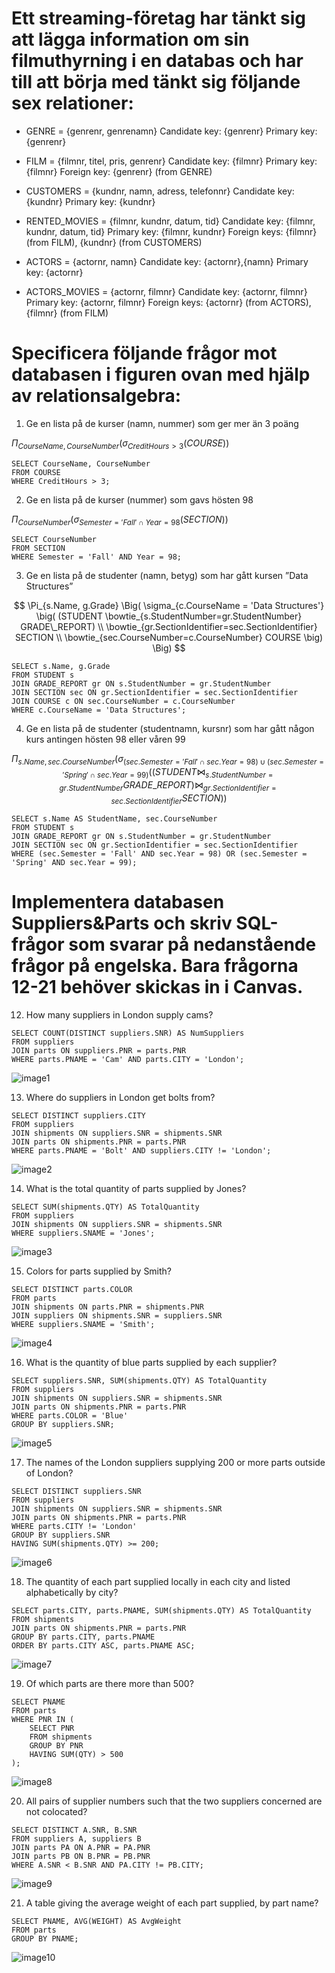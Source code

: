 # Ett streaming-företag har tänkt sig att lägga information om sin filmuthyrning i en databas och har till att börja med tänkt sig följande sex relationer: 
				
- GENRE = {genrenr, genrenamn}
Candidate key: {genrenr}
Primary key: {genrenr}

- FILM = {filmnr, titel, pris, genrenr}
Candidate key: {filmnr}
Primary key: {filmnr}
Foreign key: {genrenr} (from GENRE)

- CUSTOMERS = {kundnr, namn, adress, telefonnr}
Candidate key: {kundnr}
Primary key: {kundnr}

- RENTED_MOVIES = {filmnr, kundnr, datum, tid}
Candidate key: {filmnr, kundnr, datum, tid}
Primary key: {filmnr, kundnr}
Foreign keys: {filmnr} (from FILM), {kundnr} (from CUSTOMERS)

- ACTORS = {actornr, namn}
Candidate key: {actornr},{namn}
Primary key: {actornr}

- ACTORS_MOVIES = {actornr, filmnr}
Candidate key: {actornr, filmnr}
Primary key: {actornr, filmnr}
Foreign keys: {actornr} (from ACTORS), {filmnr} (from FILM)	

# Specificera följande frågor mot databasen i figuren ovan med hjälp av relationsalgebra:

1. Ge en lista på de kurser (namn, nummer) som ger mer än 3 poäng

$\Pi _{CourseName, CourseNumber} (\sigma _{CreditHours > 3} (COURSE))$

```
SELECT CourseName, CourseNumber
FROM COURSE
WHERE CreditHours > 3;
```

2. Ge en lista på de kurser (nummer) som gavs hösten 98

$\Pi _{CourseNumber} (\sigma _{Semester = 'Fall' \cap Year = 98} (SECTION))$
```
SELECT CourseNumber
FROM SECTION
WHERE Semester = 'Fall' AND Year = 98;
```

3. Ge en lista på de studenter (namn, betyg) som har gått kursen ”Data
Structures”

$$
\Pi_{s.Name, g.Grade} \Big(
    \sigma_{c.CourseName = 'Data Structures'} \big(
        (STUDENT \bowtie_{s.StudentNumber=gr.StudentNumber} GRADE\_REPORT) \\
        \bowtie_{gr.SectionIdentifier=sec.SectionIdentifier} SECTION \\
        \bowtie_{sec.CourseNumber=c.CourseNumber} COURSE
    \big)
\Big)
$$


```
SELECT s.Name, g.Grade
FROM STUDENT s
JOIN GRADE_REPORT gr ON s.StudentNumber = gr.StudentNumber
JOIN SECTION sec ON gr.SectionIdentifier = sec.SectionIdentifier
JOIN COURSE c ON sec.CourseNumber = c.CourseNumber
WHERE c.CourseName = 'Data Structures';
```

4. Ge en lista på de studenter (studentnamn, kursnr) som har gått någon
kurs antingen hösten 98 eller våren 99

$$
\Pi_{s.Name, sec.CourseNumber} \Big(
    \sigma_{(sec.Semester = 'Fall' \cap sec.Year = 98) \cup (sec.Semester = 'Spring' \cap sec.Year = 99)} \big(
        (STUDENT \bowtie_{s.StudentNumber=gr.StudentNumber} GRADE\_REPORT)
        \bowtie_{gr.SectionIdentifier=sec.SectionIdentifier} SECTION
    \big)
\Big)
$$


```
SELECT s.Name AS StudentName, sec.CourseNumber
FROM STUDENT s
JOIN GRADE_REPORT gr ON s.StudentNumber = gr.StudentNumber
JOIN SECTION sec ON gr.SectionIdentifier = sec.SectionIdentifier
WHERE (sec.Semester = 'Fall' AND sec.Year = 98) OR (sec.Semester = 'Spring' AND sec.Year = 99);
```

# Implementera databasen Suppliers&Parts och skriv SQL-frågor som svarar på nedanstående frågor på engelska. Bara frågorna 12-21 behöver skickas in i Canvas.

12. How many suppliers in London supply cams?

```
SELECT COUNT(DISTINCT suppliers.SNR) AS NumSuppliers
FROM suppliers
JOIN parts ON suppliers.PNR = parts.PNR
WHERE parts.PNAME = 'Cam' AND parts.CITY = 'London';

```

![image1](https://github.com/niuniu268/Database1/blob/master/imgs/Screenshot%202024-02-08%20at%2016.07.24.png?raw=true)

13. Where do suppliers in London get bolts from?

```
SELECT DISTINCT suppliers.CITY
FROM suppliers
JOIN shipments ON suppliers.SNR = shipments.SNR
JOIN parts ON shipments.PNR = parts.PNR
WHERE parts.PNAME = 'Bolt' AND suppliers.CITY != 'London';

```
![image2](https://github.com/niuniu268/Database1/blob/master/imgs/Screenshot%202024-02-13%20at%2009.00.21.png?raw=true)

14. What is the total quantity of parts supplied by Jones?

```
SELECT SUM(shipments.QTY) AS TotalQuantity
FROM suppliers
JOIN shipments ON suppliers.SNR = shipments.SNR
WHERE suppliers.SNAME = 'Jones';
```
![image3](https://github.com/niuniu268/Database1/blob/master/imgs/Screenshot%202024-02-08%20at%2016.15.05.png?raw=true)

15. Colors for parts supplied by Smith?

```
SELECT DISTINCT parts.COLOR
FROM parts
JOIN shipments ON parts.PNR = shipments.PNR
JOIN suppliers ON shipments.SNR = suppliers.SNR
WHERE suppliers.SNAME = 'Smith';
```
![image4](https://github.com/niuniu268/Database1/blob/master/imgs/Screenshot%202024-02-13%20at%2009.00.42.png?raw=true)

16. What is the quantity of blue parts supplied by each supplier?

```
SELECT suppliers.SNR, SUM(shipments.QTY) AS TotalQuantity
FROM suppliers
JOIN shipments ON suppliers.SNR = shipments.SNR
JOIN parts ON shipments.PNR = parts.PNR
WHERE parts.COLOR = 'Blue'
GROUP BY suppliers.SNR;
```

![image5](https://github.com/niuniu268/Database1/blob/master/imgs/Screenshot%202024-02-08%20at%2016.23.26.png?raw=true)

17. The names of the London suppliers supplying 200 or more parts outside of London?

```
SELECT DISTINCT suppliers.SNR
FROM suppliers
JOIN shipments ON suppliers.SNR = shipments.SNR
JOIN parts ON shipments.PNR = parts.PNR
WHERE parts.CITY != 'London'
GROUP BY suppliers.SNR
HAVING SUM(shipments.QTY) >= 200;
```

![image6](https://github.com/niuniu268/Database1/blob/master/imgs/Screenshot%202024-02-08%20at%2016.30.45.png?raw=true)

18. The quantity of each part supplied locally in each city and listed alphabetically by city?

```
SELECT parts.CITY, parts.PNAME, SUM(shipments.QTY) AS TotalQuantity
FROM shipments
JOIN parts ON shipments.PNR = parts.PNR
GROUP BY parts.CITY, parts.PNAME
ORDER BY parts.CITY ASC, parts.PNAME ASC;
```
![image7](https://github.com/niuniu268/Database1/blob/master/imgs/Screenshot%202024-02-08%20at%2016.31.21.png?raw=true)

19. Of which parts are there more than 500?

```
SELECT PNAME
FROM parts
WHERE PNR IN (
    SELECT PNR
    FROM shipments
    GROUP BY PNR
    HAVING SUM(QTY) > 500
);

```
![image8](https://github.com/niuniu268/Database1/blob/master/imgs/Screenshot%202024-02-08%20at%2016.37.19.png?raw=true)

20. All pairs of supplier numbers such that the two suppliers concerned are not colocated?

```
SELECT DISTINCT A.SNR, B.SNR
FROM suppliers A, suppliers B
JOIN parts PA ON A.PNR = PA.PNR
JOIN parts PB ON B.PNR = PB.PNR
WHERE A.SNR < B.SNR AND PA.CITY != PB.CITY;
```
![image9](https://github.com/niuniu268/Database1/blob/master/imgs/Screenshot%202024-02-08%20at%2016.54.35.png?raw=true)

21. A table giving the average weight of each part supplied, by part name?
```
SELECT PNAME, AVG(WEIGHT) AS AvgWeight
FROM parts
GROUP BY PNAME;
```
![image10](https://github.com/niuniu268/Database1/blob/master/imgs/Screenshot%202024-02-08%20at%2016.54.58.png?raw=true)